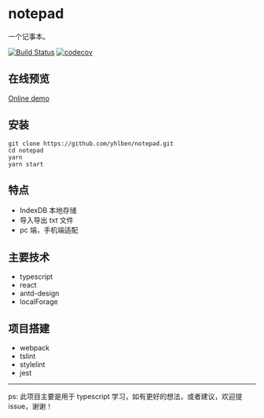 # notepad

一个记事本。

[![Build Status](https://www.travis-ci.org/yhlben/notepad.svg?branch=master)](https://www.travis-ci.org/yhlben/notepad)
[![codecov](https://codecov.io/gh/yhlben/notepad/branch/master/graph/badge.svg)](https://codecov.io/gh/yhlben/notepad)

## 在线预览

[Online demo](http://yinhengli.com:8083)

## 安装

``` shell
git clone https://github.com/yhlben/notepad.git
cd notepad
yarn
yarn start
```

## 特点

- IndexDB 本地存储
- 导入导出 txt 文件
- pc 端，手机端适配

## 主要技术

- typescript
- react
- antd-design
- localForage

## 项目搭建

- webpack
- tslint
- stylelint
- jest

---

ps: 此项目主要是用于 typescript 学习，如有更好的想法，或者建议，欢迎提 issue，谢谢！
